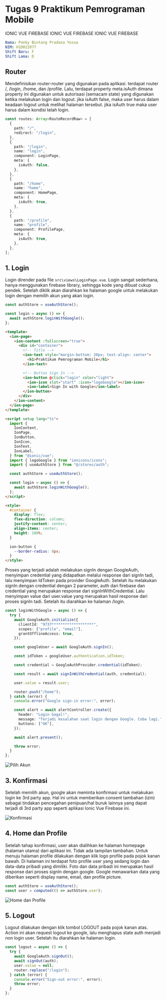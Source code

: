 # Tugas 9 Praktikum Pemrograman Mobile

IONIC VUE FIREBASE IONIC VUE FIREBASE IONIC VUE FIREBASE

```yml
Nama: Panky Bintang Pradana Yosua
NIM: H1D022077
Shift Baru: F
Shift Lama: D
```

## Router

Mendefinisikan router-router yang digunakan pada aplikasi. terdapat router /, /login, /home, dan /profile. Lalu, terdapat property meta.isAuth dimana property ini digunakan untuk autorisasi (semacam state) yang digunakan ketika melakukan login dan logout. jika isAuth false, maka user harus dalam keadaan logout untuk melihat halaman tersebut. jika isAuth true maka user harus dalam kondisi telah login.

```ts
const routes: Array<RouteRecordRaw> = [
  {
    path: "/",
    redirect: "/login",
  },
  {
    path: "/login",
    name: "login",
    component: LoginPage,
    meta: {
      isAuth: false,
    },
  },
  {
    path: "/home",
    name: "home",
    component: HomePage,
    meta: {
      isAuth: true,
    },
  },
  {
    path: "/profile",
    name: "profile",
    component: ProfilePage,
    meta: {
      isAuth: true,
    },
  },
];
```

## 1. Login

Login dirender pada file `src\views\LoginPage.vue`. Login sangat sederhana, hanya menggunakan firebase library, sehingga kode yang dibuat cukup pendek. Setelah diklik akan diarahkan ke halaman google untuk melakukan login dengan memilih akun yang akan login.

```ts
const authStore = useAuthStore();

const login = async () => {
  await authStore.loginWithGoogle();
};
```

```html
<template>
  <ion-page>
    <ion-content :fullscreen="true">
      <div id="container">
        <!-- Title -->
        <ion-text style="margin-bottom: 20px; text-align: center">
          <h1>Praktikum Pemrograman Mobile</h1>
        </ion-text>

        <!-- Button Sign In -->
        <ion-button @click="login" color="light">
          <ion-icon slot="start" :icon="logoGoogle"></ion-icon>
          <ion-label>Sign In with Google</ion-label>
        </ion-button>
      </div>
    </ion-content>
  </ion-page>
</template>

<script setup lang="ts">
  import {
    IonContent,
    IonPage,
    IonButton,
    IonIcon,
    IonText,
    IonLabel,
  } from "@ionic/vue";
  import { logoGoogle } from "ionicons/icons";
  import { useAuthStore } from "@/stores/auth";

  const authStore = useAuthStore();

  const login = async () => {
    await authStore.loginWithGoogle();
  };
</script>

<style>
  #container {
    display: flex;
    flex-direction: column;
    justify-content: center;
    align-items: center;
    height: 100%;
  }

  ion-button {
    --border-radius: 8px;
  }
</style>
```

Proses yang terjadi adalah melakukan signIn dengan GoogleAuth, menyimpan credential yang didapatkan melalui response dari signIn tadi, lalu menyimpan IdToken pada provider GoogleAuth. Setelah itu melakukan signIn dengan credential dengan 2 parameter, auth dari firebase dan credential yang merupakan response dari signInWithCredential. Lalu menyimpan value dari user.value yang merupakan hasil response dari proses signIn tadi. Setelah itu diarahkan ke halaman /login.

```ts
const loginWithGoogle = async () => {
  try {
    await GoogleAuth.initialize({
      clientId: "9737*******************",
      scopes: ["profile", "email"],
      grantOfflineAccess: true,
    });

    const googleUser = await GoogleAuth.signIn();

    const idToken = googleUser.authentication.idToken;

    const credential = GoogleAuthProvider.credential(idToken);

    const result = await signInWithCredential(auth, credential);

    user.value = result.user;

    router.push("/home");
  } catch (error) {
    console.error("Google sign-in error:", error);

    const alert = await alertController.create({
      header: "Login Gagal!",
      message: "Terjadi kesalahan saat login dengan Google. Coba lagi.",
      buttons: ["OK"],
    });

    await alert.present();

    throw error;
  }
};
```

![Pilih Akun](./snapshots/pilih-akun.png)

## 3. Konfirmasi

Setelah memilih akun, google akan meminta konfirmasi untuk melakukan login ke 3rd party app. Hal ini untuk memberikan consent tambahan (izin) sebagai tindakan pencegahan penipuan/hal buruk lainnya yang dapat terjadi di 3rd party app seperti aplikasi Ionic Vue Firebase ini.

![Konfirmasi](./snapshots/konfirmasi.png)

## 4. Home dan Profile

Setelah tahap konfirmasi, user akan dialihkan ke halaman homepage (halaman utama) dari aplikasi ini. Tidak ada tampilan tambahan. Untuk menuju halaman profile dilakukan dengan klik logo profile pada pojok kanan bawah. Di halaman ini terdapat foto profile user yang sedang login dan data-data pribadi yang dimiliki. Foto dan data pribadi ini merupakan hasil response dari proses signIn dengan google. Google menawarkan data yang diberikan seperti display name, email, dan profile picture.

```ts
const authStore = useAuthStore();
const user = computed(() => authStore.user);
```

![Home dan Profile](./snapshots/home.png)

## 5. Logout

Logout dilakukan dengan klik tombol LOGOUT pada pojok kanan atas. Action ini akan request logout ke google, lalu menghapus state auth menjadi non login user. Setelah itu diarahkan ke halaman login.

```ts
const logout = async () => {
  try {
    await GoogleAuth.signOut();
    await signOut(auth);
    user.value = null;
    router.replace("/login");
  } catch (error) {
    console.error("Sign-out error:", error);
    throw error;
  }
};
```
